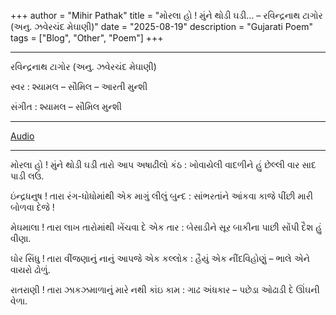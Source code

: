 +++
author = "Mihir Pathak"
title = "મોરલા હો ! મુંને થોડી ઘડી… – રવિન્દ્રનાથ ટાગોર (અનુ. ઝવેરચંદ મેઘાણી)"
date = "2025-08-19"
description = "Gujarati Poem"
tags = ["Blog", "Other", "Poem"]
+++

---

રવિન્દ્રનાથ ટાગોર (અનુ. ઝવેરચંદ મેઘાણી)

સ્વર : શ્યામલ – સૌમિલ – આરતી મુન્શી

સંગીત : શ્યામલ – સૌમિલ મુન્શી

---

[Audio](https://tahuko.com/?p=3145)

---

મોરલા હો ! મુંને થોડી ઘડી
તારો આપ અષાઢીલો કંઠ :
ખોવાયેલી વાદળીને હું
છેલ્લી વાર સાદ પાડી લઉં.

ઇંન્દ્રધનુષ ! તારા રંગ-ધોધોમાંથી
એક માગું લીલું બુન્દ :
સાંભરતાંને આંકવા કાજે
પીંછી મારી બોળવા દેજે !

મેઘમાલા ! તારા લાખ તારોમાંથી
ખેંચવા દે એક તાર :
બેસાડીને સૂર બાકીના
પાછી સોંપી દૈશ હું વીણા.

ઘોર સિંધુ ! તારા વીંજણાનું નાનું
આપજે એક કલ્લોક :
હૈયું એક નીંદવિહોણું –
ભાલે એને વાયરો ઢોળું.

રાતરાણી ! તારા ઝાકઝમાળાનું
મારે નથી કાંઇ કામ :
ગાઢ અંધકાર – પછેડા
ઓઢાડી દે ઊંઘની વેળા.

